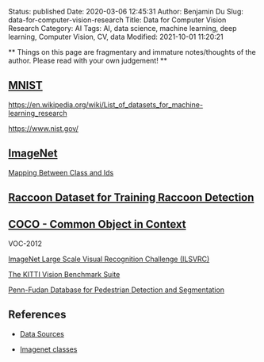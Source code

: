 Status: published
Date: 2020-03-06 12:45:31
Author: Benjamin Du
Slug: data-for-computer-vision-research
Title: Data for Computer Vision Research
Category: AI
Tags: AI, data science, machine learning, deep learning, Computer Vision, CV, data
Modified: 2021-10-01 11:20:21

**
Things on this page are fragmentary and immature notes/thoughts of the author.
Please read with your own judgement!
**


## [MNIST](http://yann.lecun.com/exdb/mnist/)

https://en.wikipedia.org/wiki/List_of_datasets_for_machine-learning_research

https://www.nist.gov/

## [ImageNet](http://www.image-net.org/)

[Mapping Between Class and Ids](https://gist.github.com/dclong/8537ea044cb5b44a33582927ddfc4c73)

## [Raccoon Dataset for Training Raccoon Detection](https://github.com/dclong/raccoon_dataset)

## [COCO - Common Object in Context](https://cocodataset.org/#home)

VOC-2012 

[ImageNet Large Scale Visual Recognition Challenge (ILSVRC)](https://image-net.org/challenges/LSVRC/)

[The KITTI Vision Benchmark Suite](http://www.cvlibs.net/datasets/kitti/index.php)

[Penn-Fudan Database for Pedestrian Detection and Segmentation](https://www.cis.upenn.edu/~jshi/ped_html/)

## References

- [Data Sources](http://www.legendu.net/misc/blog/data-sources/)

- [Imagenet classes](https://discuss.pytorch.org/t/imagenet-classes/4923)
